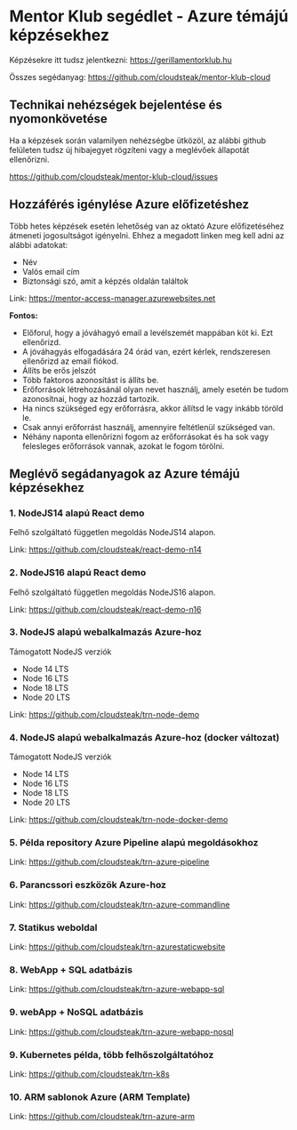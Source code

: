 # Mentor Klub segédlet - Azure témájú képzésekhez

Képzésekre itt tudsz jelentkezni: https://gerillamentorklub.hu

Összes segédanyag: https://github.com/cloudsteak/mentor-klub-cloud

## Technikai nehézségek bejelentése és nyomonkövetése

Ha a képzések során valamilyen nehézségbe ütközöl, az alábbi github felületen tudsz új hibajegyet rögzíteni vagy a meglévőek állapotát ellenőrizni.

https://github.com/cloudsteak/mentor-klub-cloud/issues

## Hozzáférés igénylése Azure előfizetéshez

Több hetes képzések esetén lehetőség van az oktató Azure előfizetéséhez átmeneti jogosultságot igényelni. Ehhez a megadott linken meg kell adni az alábbi adatokat:

- Név
- Valós email cím
- Biztonsági szó, amit a képzés oldalán találtok

Link: https://mentor-access-manager.azurewebsites.net

**Fontos:**
- Előforul, hogy a jóváhagyó email a levélszemét mappában köt ki. Ezt ellenőrizd.
- A jóváhagyás elfogadására 24 órád van, ezért kérlek, rendszeresen ellenőrizd az email fiókod.
- Állíts be erős jelszót
- Több faktoros azonosítást is állíts be.
- Erőforrások létrehozásánál olyan nevet használj, amely esetén be tudom azonosítnai, hogy az hozzád tartozik.
- Ha nincs szükséged egy erőforrásra, akkor állítsd le vagy inkább töröld le.
- Csak annyi erőforrást használj, amennyire feltétlenül szükséged van.
- Néhány naponta ellenőrizni fogom az erőforrásokat és ha sok vagy felesleges erőforrások vannak, azokat le fogom törölni.

## Meglévő segádanyagok az Azure témájú képzésekhez

### 1. NodeJS14 alapú React demo

Felhő szolgáltató független megoldás NodeJS14 alapon.

Link: https://github.com/cloudsteak/react-demo-n14

### 2. NodeJS16 alapú React demo

Felhő szolgáltató független megoldás NodeJS16 alapon.

Link: https://github.com/cloudsteak/react-demo-n16

### 3. NodeJS alapú webalkalmazás Azure-hoz

Támogatott NodeJS verziók

- Node 14 LTS
- Node 16 LTS
- Node 18 LTS
- Node 20 LTS

Link: https://github.com/cloudsteak/trn-node-demo

### 4. NodeJS alapú webalkalmazás Azure-hoz (docker változat)

Támogatott NodeJS verziók

- Node 14 LTS
- Node 16 LTS
- Node 18 LTS
- Node 20 LTS

Link: https://github.com/cloudsteak/trn-node-docker-demo

### 5. Példa repository Azure Pipeline alapú megoldásokhoz

Link: https://github.com/cloudsteak/trn-azure-pipeline

### 6. Parancssori eszközök Azure-hoz

Link: https://github.com/cloudsteak/trn-azure-commandline

### 7. Statikus weboldal

Link: https://github.com/cloudsteak/trn-azurestaticwebsite

### 8. WebApp + SQL adatbázis

Link: https://github.com/cloudsteak/trn-azure-webapp-sql

### 9. webApp + NoSQL adatbázis

Link: https://github.com/cloudsteak/trn-azure-webapp-nosql

### 9. Kubernetes példa, több felhőszolgáltatóhoz

Link: https://github.com/cloudsteak/trn-k8s

### 10. ARM sablonok Azure (ARM Template)

Link: https://github.com/cloudsteak/trn-azure-arm
